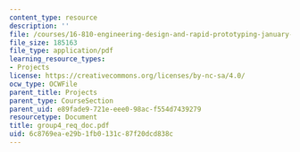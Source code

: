 ```yaml
---
content_type: resource
description: ''
file: /courses/16-810-engineering-design-and-rapid-prototyping-january-iap-2005/6c8769eae29b1fb0131c87f20dcd838c_group4_req_doc.pdf
file_size: 185163
file_type: application/pdf
learning_resource_types:
- Projects
license: https://creativecommons.org/licenses/by-nc-sa/4.0/
ocw_type: OCWFile
parent_title: Projects
parent_type: CourseSection
parent_uid: e89fade9-721e-eee0-98ac-f554d7439279
resourcetype: Document
title: group4_req_doc.pdf
uid: 6c8769ea-e29b-1fb0-131c-87f20dcd838c
---
```

